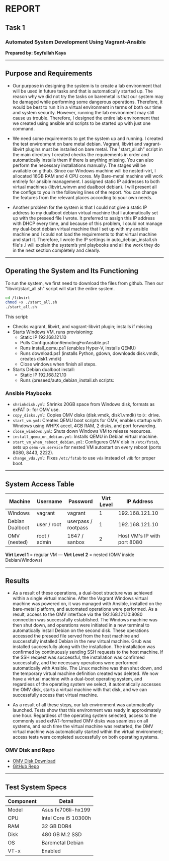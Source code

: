
# REPORT

## Task 1

### Automated System Development Using Vagrant-Ansible

**Prepared by: Seyfullah Kaya**

---

## Purpose and Requirements

- Our purpose in designing the system is to create a lab environment that will be used in future tasks and that is automatically started up. The reason why we did not try the tasks on baremetal is that our system may be damaged while performing some dangerous operations. Therefore, it would be best to run it in a virtual environment in terms of both our time and system security. However, running the lab environment may still cause us trouble. Therefore, I designed the entire lab environment that we created using ansible and scripts to be started up with just one command.

- We need some requirements to get the system up and running. I created the test environment on bare metal debian. Vagrant, libvirt and vagrant-libvirt plugins must be installed on bare metal. The "start_all.sh" script in the main directory I created checks the requirements in order and automatically installs them if there is anything missing. You can also perform the necessary installations manually. The stages will be available on github. Since our Windows machine will be nested-virt, I allocated 16GB RAM and 4 CPU cores. My Bare-metal machine will work entirely for ansible management. I assigned static IP addresses to both virtual machines (libvirt_winvm and dualboot debian). I will present all the configs to you in the following lines of the report. You can change the features from the relevant places according to your own needs.

 - Another problem for the system is that I could not give a static IP address to my dualboot debian virtual machine that I automatically set up with the preseed file I wrote. It preferred to assign this IP address with DHCP every time, and because of this problem, I could not manage my dual-boot debian virtual machine that I set up with my ansible machine and I could not load the requirements to that virtual machine and start it. Therefore, I wrote the IP settings in auto_debian_install.sh file's .I will explain the system’s yml playbooks and all the work they do in the next section completely and clearly.

---

## Operating the System and Its Functioning

To run the system, we first need to download the files from github. Then our "libvirt/start_all.sh" script will start the entire system.

```bash
cd /libvirt
chmod +x ./start_all.sh
./start_all.sh
```

This script:
- Checks vagrant, libvirt, and vagrant-libvirt plugin; installs if missing
- Starts Windows VM, runs provisioning:
  - Static IP 192.168.121.10
  - Pulls ConfigurationRemotingForAnsible.ps1
  - Runs install_qemu.ps1 (enables Hyper-V, installs QEMU)
  - Runs download.ps1 (installs Python, gdown, downloads disk.vmdk, creates disk1.vmdk)
  - Close windows when finish all steps.
- Starts Debian dualboot install:
  - Static IP 192.168.121.10
  - Runs /preseed/auto_debian_install.sh scripts:

### Ansible Playbooks

- `shrinkdisk.yml`: Shrinks 20GB space from Windows disk, formats as exFAT `D:` for OMV use.
- `copy_disks.yml`: Copies OMV disks (disk.vmdk, disk1.vmdk) to `D:` drive.
- `start_vm.yml`: Creates QEMU boot scripts for OMV, enables startup with Windows using WHPX accel, 4GB RAM, 2 disks, and port forwarding.
- `close_windows.yml`: Shuts down Windows VM to release resources.
- `install_qemu_on_debian.yml`: Installs QEMU in Debian virtual machine.
- `start_vm_when_reboot_debian.yml`: Configures OMV disk in `/etc/fstab`, sets up `qemu-vm.service` for nested VM autostart on every reboot (ports 8080, 8443, 2222).
- `change_vda.yml`: Fixes `/etc/fstab` to use `vda` instead of `vdb` for proper boot.

---  

## System Access Table

| Machine          | Username        | Password         | Virt Level | IP Address       |
|------------------|------------------|------------------|------------|------------------|
| Windows          | vagrant          | vagrant          | 1          | 192.168.121.10  |
| Debian Dualboot  | user / root      | userpass / rootpass | 1       | 192.168.121.10  |
| OMV (nested)     | root / admin     | 1647 / sanbox    | 2          | Host VM's IP with port 8080  |

**Virt Level 1** = regular VM — **Virt Level 2** = nested (OMV inside Debian/Windows)

---

## Results

  - As a result of these operations, a dual-boot structure was achieved within a single virtual machine. After the Vagrant Windows virtual machine was powered on, it was managed with Ansible, installed on the bare-metal platform, and automated operations were performed. As a result, access to the OMV interface via the 192.168.121.10:8080 connection was successfully established. The Windows machine was then shut down, and operations were initiated in a new terminal to automatically install Debian on the second disk. These operations accessed the preseed file served from the host machine and successfully installed Debian in the new virtual machine. Grub was installed successfully along with the installation. The installation was confirmed by continuously sending SSH requests to the host machine. If the SSH request was successful, the installation was confirmed successfully, and the necessary operations were performed automatically with Ansible. The Linux machine was then shut down, and the temporary virtual machine definition created was deleted. We now have a virtual machine with a dual-boot operating system, and regardless of the operating system we select, it automatically accesses the OMV disk, starts a virtual machine with that disk, and we can successfully access that virtual machine.

  - As a result of all these steps, our lab environment was automatically launched. Tests show that this environment was ready in approximately one hour. Regardless of the operating system selected, access to the commonly used exFAT-formatted OMV disks was seamless on all systems, and each time the virtual machine was restarted, the OMV virtual machine was automatically started within the virtual environment; access tests were completed successfully on both operating systems.

### OMV Disk and Repo
- [OMV Disk Download](https://drive.google.com/file/d/1Xf_O8pprBlkvgMcjBodDnoYdFOh6JFC9/view?usp=sharing)
- [GitHub Repo](https://github.com/ReqwerT/labfortasks/tree/main)

---

## Test System Specs

| Component     | Detail                 |
|---------------|------------------------|
| Model         | Asus fx706li-hx199     |
| CPU           | Intel Core i5 10300h   |
| RAM           | 32 GB DDR4             |
| Disk          | 480 GB M.2 SSD         |
| OS            | Baremetal Debian       |
| VT-x          | Enabled                |
